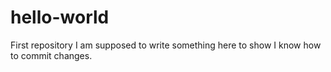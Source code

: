 # hello-world
First repository
I am supposed to write something here to show I know how to commit changes.
